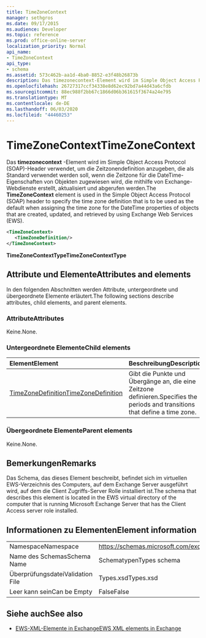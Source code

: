 ```yaml
---
title: TimeZoneContext
manager: sethgros
ms.date: 09/17/2015
ms.audience: Developer
ms.topic: reference
ms.prod: office-online-server
localization_priority: Normal
api_name:
- TimeZoneContext
api_type:
- schema
ms.assetid: 573c462b-aa1d-4ba0-8852-e3f48b26873b
description: Das timezonecontext-Element wird im Simple Object Access Protocol (SOAP)-Header verwendet, um die Zeitzonendefinition anzugeben, die als Standard verwendet werden soll, wenn die Zeitzone für die DateTime-Eigenschaften von Objekten zugewiesen wird, die mithilfe von Exchange-Webdienste erstellt, aktualisiert und abgerufen werden.
ms.openlocfilehash: 26727317ccf34338e8d62ec92bd7a44d43a6cfdb
ms.sourcegitcommit: 88ec988f2bb67c1866d06b361615f3674a24e795
ms.translationtype: MT
ms.contentlocale: de-DE
ms.lasthandoff: 06/03/2020
ms.locfileid: "44460253"
---
```

# <a name="timezonecontext"></a><span data-ttu-id="09a10-103">TimeZoneContext</span><span class="sxs-lookup"><span data-stu-id="09a10-103">TimeZoneContext</span></span>

<span data-ttu-id="09a10-104">Das **timezonecontext** -Element wird im Simple Object Access Protocol (SOAP)-Header verwendet, um die Zeitzonendefinition anzugeben, die als Standard verwendet werden soll, wenn die Zeitzone für die DateTime-Eigenschaften von Objekten zugewiesen wird, die mithilfe von Exchange-Webdienste erstellt, aktualisiert und abgerufen werden.</span><span class="sxs-lookup"><span data-stu-id="09a10-104">The **TimeZoneContext** element is used in the Simple Object Access Protocol (SOAP) header to specify the time zone definition that is to be used as the default when assigning the time zone for the DateTime properties of objects that are created, updated, and retrieved by using Exchange Web Services (EWS).</span></span> 
  
```xml
<TimeZoneContext>
   <TimeZoneDefinition/>
</TimeZoneContext>
```

 <span data-ttu-id="09a10-105">**TimeZoneContextType**</span><span class="sxs-lookup"><span data-stu-id="09a10-105">**TimeZoneContextType**</span></span>
## <a name="attributes-and-elements"></a><span data-ttu-id="09a10-106">Attribute und Elemente</span><span class="sxs-lookup"><span data-stu-id="09a10-106">Attributes and elements</span></span>

<span data-ttu-id="09a10-107">In den folgenden Abschnitten werden Attribute, untergeordnete und übergeordnete Elemente erläutert.</span><span class="sxs-lookup"><span data-stu-id="09a10-107">The following sections describe attributes, child elements, and parent elements.</span></span>
  
### <a name="attributes"></a><span data-ttu-id="09a10-108">Attribute</span><span class="sxs-lookup"><span data-stu-id="09a10-108">Attributes</span></span>

<span data-ttu-id="09a10-109">Keine.</span><span class="sxs-lookup"><span data-stu-id="09a10-109">None.</span></span>
  
### <a name="child-elements"></a><span data-ttu-id="09a10-110">Untergeordnete Elemente</span><span class="sxs-lookup"><span data-stu-id="09a10-110">Child elements</span></span>

|<span data-ttu-id="09a10-111">**Element**</span><span class="sxs-lookup"><span data-stu-id="09a10-111">**Element**</span></span>|<span data-ttu-id="09a10-112">**Beschreibung**</span><span class="sxs-lookup"><span data-stu-id="09a10-112">**Description**</span></span>|
|:-----|:-----|
|[<span data-ttu-id="09a10-113">TimeZoneDefinition</span><span class="sxs-lookup"><span data-stu-id="09a10-113">TimeZoneDefinition</span></span>](timezonedefinition.md) <br/> |<span data-ttu-id="09a10-114">Gibt die Punkte und Übergänge an, die eine Zeitzone definieren.</span><span class="sxs-lookup"><span data-stu-id="09a10-114">Specifies the periods and transitions that define a time zone.</span></span>  <br/> |
   
### <a name="parent-elements"></a><span data-ttu-id="09a10-115">Übergeordnete Elemente</span><span class="sxs-lookup"><span data-stu-id="09a10-115">Parent elements</span></span>

<span data-ttu-id="09a10-116">Keine.</span><span class="sxs-lookup"><span data-stu-id="09a10-116">None.</span></span>
  
## <a name="remarks"></a><span data-ttu-id="09a10-117">Bemerkungen</span><span class="sxs-lookup"><span data-stu-id="09a10-117">Remarks</span></span>

<span data-ttu-id="09a10-118">Das Schema, das dieses Element beschreibt, befindet sich im virtuellen EWS-Verzeichnis des Computers, auf dem Exchange Server ausgeführt wird, auf dem die Client Zugriffs-Server Rolle installiert ist.</span><span class="sxs-lookup"><span data-stu-id="09a10-118">The schema that describes this element is located in the EWS virtual directory of the computer that is running Microsoft Exchange Server that has the Client Access server role installed.</span></span>
  
## <a name="element-information"></a><span data-ttu-id="09a10-119">Informationen zu Elementen</span><span class="sxs-lookup"><span data-stu-id="09a10-119">Element information</span></span>

|||
|:-----|:-----|
|<span data-ttu-id="09a10-120">Namespace</span><span class="sxs-lookup"><span data-stu-id="09a10-120">Namespace</span></span>  <br/> |https://schemas.microsoft.com/exchange/services/2006/types  <br/> |
|<span data-ttu-id="09a10-121">Name des Schemas</span><span class="sxs-lookup"><span data-stu-id="09a10-121">Schema Name</span></span>  <br/> |<span data-ttu-id="09a10-122">Schematypen</span><span class="sxs-lookup"><span data-stu-id="09a10-122">Types schema</span></span>  <br/> |
|<span data-ttu-id="09a10-123">Überprüfungsdatei</span><span class="sxs-lookup"><span data-stu-id="09a10-123">Validation File</span></span>  <br/> |<span data-ttu-id="09a10-124">Types.xsd</span><span class="sxs-lookup"><span data-stu-id="09a10-124">Types.xsd</span></span>  <br/> |
|<span data-ttu-id="09a10-125">Leer kann sein</span><span class="sxs-lookup"><span data-stu-id="09a10-125">Can be Empty</span></span>  <br/> |<span data-ttu-id="09a10-126">False</span><span class="sxs-lookup"><span data-stu-id="09a10-126">False</span></span>  <br/> |
   
## <a name="see-also"></a><span data-ttu-id="09a10-127">Siehe auch</span><span class="sxs-lookup"><span data-stu-id="09a10-127">See also</span></span>



- [<span data-ttu-id="09a10-128">EWS-XML-Elemente in Exchange</span><span class="sxs-lookup"><span data-stu-id="09a10-128">EWS XML elements in Exchange</span></span>](ews-xml-elements-in-exchange.md)

